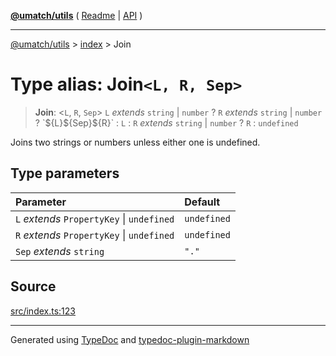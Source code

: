 [**@umatch/utils**](../../README.md) ( [Readme](../../README.md) \| [API](../../API.md) )

---

[@umatch/utils](../../API.md) > [index](../README.md) > Join

# Type alias: Join`<L, R, Sep>`

> **Join**: \<`L`, `R`, `Sep`\> `L` _extends_ `string` \| `number` ? `R` _extends_ `string` \| `number` ? \`$\{L}$\{Sep}$\{R}\` : `L` : `R` _extends_ `string` \| `number` ? `R` : `undefined`

Joins two strings or numbers unless either one is undefined.

## Type parameters

| Parameter                                  | Default     |
| :----------------------------------------- | :---------- |
| `L` _extends_ `PropertyKey` \| `undefined` | `undefined` |
| `R` _extends_ `PropertyKey` \| `undefined` | `undefined` |
| `Sep` _extends_ `string`                   | `"."`       |

## Source

[src/index.ts:123](https://github.com/umatch-oficial/utils/blob/1dcf13d/src/index.ts#L123)

---

Generated using [TypeDoc](https://typedoc.org/) and [typedoc-plugin-markdown](https://www.npmjs.com/package/typedoc-plugin-markdown)
